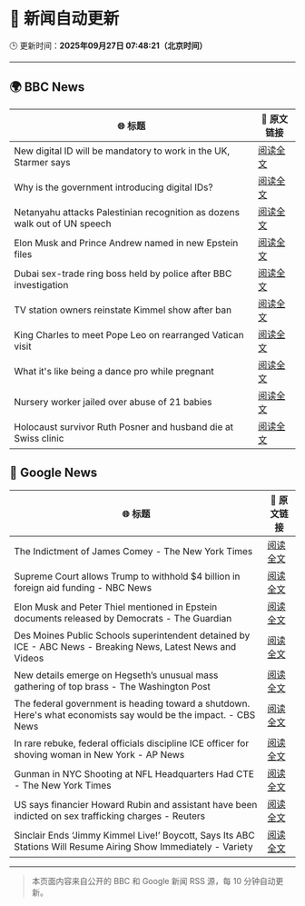 # 🧠 新闻自动更新

🕒 更新时间：**2025年09月27日 07:48:21（北京时间）**

---

## 🌍 BBC News

| 🌐 标题 | 🔗 原文链接 |
|--------|-------------|
| New digital ID will be mandatory to work in the UK, Starmer says | [阅读全文](https://www.bbc.com/news/articles/cn832y43ql5o?at_medium=RSS&at_campaign=rss) |
| Why is the government introducing digital IDs? | [阅读全文](https://www.bbc.com/news/articles/clyl3lzzed2o?at_medium=RSS&at_campaign=rss) |
| Netanyahu attacks Palestinian recognition as dozens walk out of UN speech | [阅读全文](https://www.bbc.com/news/articles/cderxxylpzdo?at_medium=RSS&at_campaign=rss) |
| Elon Musk and Prince Andrew named in new Epstein files | [阅读全文](https://www.bbc.com/news/articles/cwyl8j1we0lo?at_medium=RSS&at_campaign=rss) |
| Dubai sex-trade ring boss held by police after BBC investigation | [阅读全文](https://www.bbc.com/news/articles/ce84ezl461po?at_medium=RSS&at_campaign=rss) |
| TV station owners reinstate Kimmel show after ban | [阅读全文](https://www.bbc.com/news/articles/cy7pm1jz0dlo?at_medium=RSS&at_campaign=rss) |
| King Charles to meet Pope Leo on rearranged Vatican visit | [阅读全文](https://www.bbc.com/news/articles/cn0xykpdje8o?at_medium=RSS&at_campaign=rss) |
| What it's like being a dance pro while pregnant | [阅读全文](https://www.bbc.com/news/articles/clyd9xkplvko?at_medium=RSS&at_campaign=rss) |
| Nursery worker jailed over abuse of 21 babies | [阅读全文](https://www.bbc.com/news/articles/c30616ev66eo?at_medium=RSS&at_campaign=rss) |
| Holocaust survivor Ruth Posner and husband die at Swiss clinic | [阅读全文](https://www.bbc.com/news/articles/cp8j256l79go?at_medium=RSS&at_campaign=rss) |

## 📰 Google News

| 🌐 标题 | 🔗 原文链接 |
|--------|-------------|
| The Indictment of James Comey - The New York Times | [阅读全文](https://news.google.com/rss/articles/CBMiiAFBVV95cUxPbkIyLTlpb2N0dkM5eTNVSnhsT1RPelBQVmRYZ2FDcElLTUVCb09HaWQ0LXpieGJicV9UTVB3am9EWEU1N1ZOZnlUTl9FRjZPRmdHbDJHc3lxcjBVdE5rWWNCTWlWd2hNQ2k0U2J6R2hlYlpwdjM1NnNtOUxGS25XY3ZDeW1WN0lo?oc=5) |
| Supreme Court allows Trump to withhold $4 billion in foreign aid funding - NBC News | [阅读全文](https://news.google.com/rss/articles/CBMiwAFBVV95cUxOUWQ5V1hFZjV0Yk42RmFQVmZGWk5za2lkSHhPYzdGa2ZCT1ZCVEp5c0ZVc0hPTlJMYVFsWWtlTDVFVWpucjg5QjRaTVBidDN0OXJCRXhOcG9OeUNNQnBDWVktN2UyV0tONkxPOFZVcndxT3htQlQ2SFA1Q2FlVllIWVlUQ1JSbU4xaWRKMWFBUlNnMzVJNE1MbEJkYmlZaFFfZGJxV1NTdDRTbUtfN3pxbHFLY1hQcnVLWEtXSXdoSlnSAVZBVV95cUxQMHdaRnllUEZJNjB6NjJVVlh1XzNDU2JMSGVid09EM0U1Zm5JSF9jUzhoaUh5aUY2SHJ3cU8yWmdzWklYR214d3V5SW5IMEpNLV9zTkl1Zw?oc=5) |
| Elon Musk and Peter Thiel mentioned in Epstein documents released by Democrats - The Guardian | [阅读全文](https://news.google.com/rss/articles/CBMiiwFBVV95cUxNRzlBVElrSDhMcHc1LVdONzNRbktmSEh2cUZLOUs0UnM3QTlTMDdFUlNVQUpCeFRyOV9HZndqVXZZSlhnS0Zyb0c4dXk5V0xybmxTS3kxTFBRV3hvdXBKTEkwSzBlNkRqMGl3RmpTVjJuQThOTEwxeWRCcjdaOUVWWlNjR1hhcUxsNUVj?oc=5) |
| Des Moines Public Schools superintendent detained by ICE - ABC News - Breaking News, Latest News and Videos | [阅读全文](https://news.google.com/rss/articles/CBMinwFBVV95cUxOTURmZmhjbmtmSC1PNXlIMW1TMVBMN3dwT0p2WHNzckhScGc4cTFnck9kQWVVUk5BUVNfSXZYNWxfSWkzV2RUWVhEeENpcGRnb0dSZ2dzZDlvQW4wRVdOQlB0M3p4cjhHVlh4S25GRFQ0am9QdW5ybUpHU0hrYU1EU2dxZFpyWXhaZEZHWkJYM1BybU9yRUNKdkN4T2tLNlXSAaQBQVVfeXFMTUQ5Q0JGRDVTb3l1SlV1ck5IaEp5bVYwU0llbl94dl90bW50NEttS3FhTWVuTHhPNE1zWGw2Y3B2eGZxalQtQ0p4YjZLdTdXV0hFcUc1R2FqdWxEWEVsZlFhSzdHRXdJeGpTWWZPd3RxS1A3VFJySVRnbGVjNTRNWDQ2SXV2NTM2YlNxZExFYTVOOGUzZ1BiNV8wTzJPS1ZrRTF4QXY?oc=5) |
| New details emerge on Hegseth’s unusual mass gathering of top brass - The Washington Post | [阅读全文](https://news.google.com/rss/articles/CBMiogFBVV95cUxOckN0RVMzaVpLT0hKb0U5T0doV0k0TFUxbkxTajh2SFd3T1Z4Qll0eU9vQUVQZWk3Qm9oaTF0QzBOa1UyM29BRWhubmpzazEwd3k0Z25WWXN0ZndESXZ0aWZxRWZSNDdwZUNDYTFaTUFjY2VPd05vTEoxdGlRZktvZW9xdU15M3JwOU9ZVEE0bTR2QnNkNlRXd2lVZkROZ3dzV0E?oc=5) |
| The federal government is heading toward a shutdown. Here's what economists say would be the impact. - CBS News | [阅读全文](https://news.google.com/rss/articles/CBMiogFBVV95cUxQX3ZEZmZHRU1DdjVRLVFXcHpFWUtPZUhpekVtSVRlY2J0QjV6eUxDSzdQVEZXanFYN0xwRHNRRTJYYUNxbDg1VERXb0pPTXozMXZTOFFQNHNoVGFfa0x1VzFXa3drcU16dEhvb09GcG9pdUFWbGJDX2R6aXIzVzFZVnNpQjFFMjJHWk9JSkRQb0V4eGlheG1GMlVaczB3a1NQb0HSAacBQVVfeXFMTnM5M1F5QVEzVkhPQ1VUWDhER01aWXFLQnYxczRSbUxNQWdRZG1nR3VzVkE4TGxRRGc5TFExaDJCd0dUT0N3THpMaVJhOW96eVVzQlJlbE1ERXB1X0FuWHk4R3Q0VXpwNXl5WjZ4QnVQYkRjT0daLVYybF9XLXJpeUREMUxCdFRRZmxiUEpacEJYX0RMTUdJNVJISVR0UmJDQ09XekMzQXM?oc=5) |
| In rare rebuke, federal officials discipline ICE officer for shoving woman in New York - AP News | [阅读全文](https://news.google.com/rss/articles/CBMimwFBVV95cUxOekg3OWtyVlFHeEo4eGM2WGFoZzBZNmNMRTFJcjM3Nk5xYlVJbF9WdUdTbnR0bFlzNmVOc0Nxc1hwVmNtbE44Sno1Z3gwTmVLQWRVc2doZVNQcFRySEFwa0ZQNzZmY1hZZXRUZHE3clpZcnYtMjMtWkNadnhRMnI2MUQxRkJESXRtNGY4bnZDVURZWGpzSmVYZkRvRQ?oc=5) |
| Gunman in NYC Shooting at NFL Headquarters Had CTE - The New York Times | [阅读全文](https://news.google.com/rss/articles/CBMieEFVX3lxTE5fUG5fQU1zalZFTHB4OHFOTldUc2ItX1VieGxzRG9fZk1fZFJiQUp3a2FzQWZFRmtYNXQ4VmlNa1NXUUVGY25DUEE1WXZlMU4yQ2JYUEdSSnJyLUN0SlVhN2FBekRZRW5LMmxrRlVzYy1wVmFOMkdBMA?oc=5) |
| US says financier Howard Rubin and assistant have been indicted on sex trafficking charges - Reuters | [阅读全文](https://news.google.com/rss/articles/CBMiuAFBVV95cUxPT291ZjRYMzhXYVkxbUVEV1BIaEFuQUkwUW5NUVR4X2tvTUh5UW9QSXBROVd2X1Zxby1jR3RPVWNNR0t0U2lTbVNaNUNNenNxX0VKZTlMUUk5Q2M4TURWZktTc3ZkSzExMVR3UWNjYTZCUV9sN0FxeWJuNFFPSlNEUmNRNGdkT1M3NnVaWXk3VGViZ2NLaGg1N2pKM05VN1ItUm5reXJ6OVotMTZINnZOR3hROEp2amkt?oc=5) |
| Sinclair Ends ‘Jimmy Kimmel Live!’ Boycott, Says Its ABC Stations Will Resume Airing Show Immediately - Variety | [阅读全文](https://news.google.com/rss/articles/CBMilwFBVV95cUxQZm9mQTRYZEZmUzFvd3N2Nm52T1B1bmpGOHN2V3RzamlYS1pYOVduTGNhSEJOTVVzNVRsVjl4V3RtWDRvVDd3LWpHTUJlWHZqVVRSUTNmb2tBLWVhTXJrQTNUZGFTUl9sVUdMbzNSQWNMcEd1YjhxN29CMDRhS210TFBRQWNfMXJjV0lCTUtQVTlkNDB3cjUw?oc=5) |

---
> 本页面内容来自公开的 BBC 和 Google 新闻 RSS 源，每 10 分钟自动更新。